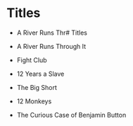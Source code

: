 # Titles

- A River Runs Thr# Titles

- A River Runs Through It
- Fight Club
- 12 Years a Slave
- The Big Short
- 12 Monkeys
- The Curious Case of Benjamin Button
